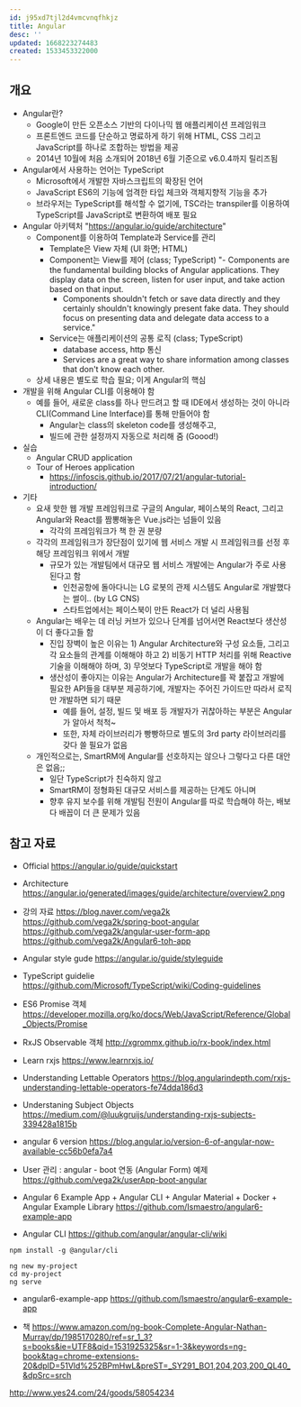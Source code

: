 ```yaml
---
id: j95xd7tjl2d4vmcvnqfhkjz
title: Angular
desc: ''
updated: 1668223274483
created: 1533453322000
---
```


## 개요

- Angular란?
  - Google이 만든 오픈소스 기반의 다이나믹 웹 애플리케이션 프레임워크
  - 프론트엔드 코드를 단순하고 명료하게 하기 위해 HTML, CSS 그리고 JavaScript를 하나로 조합하는 방법을 제공
  - 2014년 10월에 처음 소개되어 2018년 6월 기준으로 v6.0.4까지 릴리즈됨
- Angular에서 사용하는 언어는 TypeScript
  - Microsoft에서 개발한 자바스크립트의 확장된 언어
  - JavaScript ES6의 기능에 엄격한 타입 체크와 객체지향적 기능을 추가
  - 브라우저는 TypeScript를 해석할 수 없기에, TSC라는 transpiler를 이용하여 TypeScript를 JavaScript로 변환하여 배포 필요
- Angular 아키텍처
  "https://angular.io/guide/architecture"
  - Component를 이용하여 Template과 Service를 관리
    - Template은 View 자체 (UI 화면; HTML)
    - Component는 View를 제어 (class; TypeScript)
      "- Components are the fundamental building blocks of Angular applications. They display data on the screen, listen for user input, and take action based on that input.
      - Components shouldn't fetch or save data directly and they certainly shouldn't knowingly present fake data. They should focus on presenting data and delegate data access to a service."
    - Service는 애플리케이션의 공통 로직 (class; TypeScript)
      - database access, http 통신
      - Services are a great way to share information among classes that don't know each other. 
  - 상세 내용은 별도로 학습 필요; 이게 Angular의 핵심
- 개발을 위해 Angular CLI를 이용해야 함
  - 예를 들어, 새로운 class를 하나 만드려고 할 때 IDE에서 생성하는 것이 아니라 CLI(Command Line Interface)를 통해 만들어야 함
    - Angular는 class의 skeleton code를 생성해주고,  
    - 빌드에 관한 설정까지 자동으로 처리해 줌 (Goood!) 
- 실습
  - Angular CRUD application 
  - Tour of Heroes application
    - https://infoscis.github.io/2017/07/21/angular-tutorial-introduction/
- 기타
  - 요새 핫한 웹 개발 프레임워크로 구글의 Angular, 페이스북의 React, 그리고 Angular와 React를 짬뽕해놓은 Vue.js라는 넘들이 있음
    - 각각의 프레임워크가 책 한 권 분량
  - 각각의 프레임워크가 장단점이 있기에 웹 서비스 개발 시 프레임워크를 선정 후 해당 프레임워크 위에서 개발
    - 규모가 있는 개발팀에서 대규모 웹 서비스 개발에는 Angular가 주로 사용된다고 함
      - 인천공항에 돌아다니는 LG 로봇의 관제 시스템도 Angular로 개발했다는 썰이.. (by LG CNS)
      - 스타트업에서는 페이스북이 만든 React가 더 널리 사용됨
  - Angular는 배우는 데 러닝 커브가 있으나 단계를 넘어서면 React보다 생산성이 더 좋다고들 함
    - 진입 장벽이 높은 이유는 1) Angular Architecture와 구성 요소들, 그리고 각 요소들의 관계를 이해해야 하고 2) 비동기 HTTP 처리를 위해 Reactive 기술을 이해해야 하며, 3) 무엇보다 TypeScript로 개발을 해야 함
    - 생산성이 좋아지는 이유는 Angular가 Architecture를 꽉 붙잡고 개발에 필요한 API들을 대부분 제공하기에, 개발자는 주어진 가이드만 따라서 로직만 개발하면 되기 때문
      - 예를 들어, 설정, 빌드 및 배포 등 개발자가 귀찮아하는 부분은 Angular가 알아서 척척~
      - 또한, 자체 라이브러리가 빵빵하므로 별도의 3rd party 라이브러리를 갖다 쓸 필요가 없음
  - 개인적으로는, SmartRM에 Angular를 선호하지는 않으나 그렇다고 다른 대안은 없음;;
    - 일단 TypeScript가 친숙하지 않고 
    - SmartRM이 정형화된 대규모 서비스를 제공하는 단계도 아니며
    - 향후 유지 보수를 위해 개발팀 전원이 Angular를 따로 학습해야 하는, 배보다 배꼽이 더 큰 문제가 있음


## 참고 자료

- Official https://angular.io/guide/quickstart
- Architecture https://angular.io/generated/images/guide/architecture/overview2.png
- 강의 자료
https://blog.naver.com/vega2k
https://github.com/vega2k/spring-boot-angular
https://github.com/vega2k/angular-user-form-app
https://github.com/vega2k/Angular6-toh-app

- Angular style gude
https://angular.io/guide/styleguide

- TypeScript guidelie
https://github.com/Microsoft/TypeScript/wiki/Coding-guidelines

- ES6 Promise 객체
https://developer.mozilla.org/ko/docs/Web/JavaScript/Reference/Global_Objects/Promise

- RxJS Observable 객체
http://xgrommx.github.io/rx-book/index.html

- Learn rxjs
https://www.learnrxjs.io/

- Understanding Lettable Operators
https://blog.angularindepth.com/rxjs-understanding-lettable-operators-fe74dda186d3

- Understaning Subject Objects
https://medium.com/@luukgruijs/understanding-rxjs-subjects-339428a1815b
​
- angular 6 version 
https://blog.angular.io/version-6-of-angular-now-available-cc56b0efa7a4
​
- User 관리 : angular - boot 연동 (Angular Form) 예제
https://github.com/vega2k/userApp-boot-angular

- Angular 6 Example App + Angular CLI + Angular Material + Docker + Angular Example Library
https://github.com/Ismaestro/angular6-example-app

- Angular CLI
https://github.com/angular/angular-cli/wiki
```
npm install -g @angular/cli

ng new my-project
cd my-project
ng serve
```

- angular6-example-app
https://github.com/Ismaestro/angular6-example-app

- 책
https://www.amazon.com/ng-book-Complete-Angular-Nathan-Murray/dp/1985170280/ref=sr_1_3?s=books&ie=UTF8&qid=1531925325&sr=1-3&keywords=ng-book&tag=chrome-extensions-20&dpID=51Vld%252BPmHwL&preST=_SY291_BO1,204,203,200_QL40_&dpSrc=srch

http://www.yes24.com/24/goods/58054234